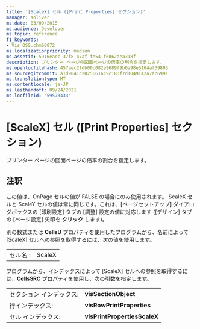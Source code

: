 ```yaml
---
title: '[ScaleX] セル ([Print Properties] セクション)'
manager: soliver
ms.date: 03/09/2015
ms.audience: Developer
ms.topic: reference
f1_keywords:
- Vis_DSS.chm60072
ms.localizationpriority: medium
ms.assetid: 5916eadc-37f8-47af-fe54-f6062aea318f
description: プリンター ページの図面ページの倍率の割合を指定します。
ms.openlocfilehash: 457aec2fdb00c082e9689f9b0a98e5104af39893
ms.sourcegitcommit: a1d9041c20256616c9c183f7d1049142a7ac6991
ms.translationtype: MT
ms.contentlocale: ja-JP
ms.lasthandoff: 09/24/2021
ms.locfileid: "59573433"
---
```

# <a name="scalex-cell-print-properties-section"></a>[ScaleX] セル ([Print Properties] セクション)

プリンター ページの図面ページの倍率の割合を指定します。
  
## <a name="remarks"></a>注釈

この値は、OnPage セルの値が FALSE の場合にのみ使用されます。 ScaleX セルと ScaleY セルの値は常に同じです。これは、[ページセットアップ] ダイアログボックスの [印刷設定] タブの [調整] 設定の値に対応します ([デザイン] タブの [ページ設定] 矢印を **クリック** します)。  
  
別の数式または **CellsU** プロパティを使用したプログラムから、名前によって [ScaleX] セルへの参照を取得するには、次の値を使用します。 
  
|||
|:-----|:-----|
|セル名 :  <br/> |ScaleX  <br/> |
   
プログラムから、インデックスによって [ScaleX] セルへの参照を取得するには、**CellsSRC** プロパティを使用し、次の引数を指定します。 
  
|||
|:-----|:-----|
|セクション インデックス:  <br/> |**visSectionObject** <br/> |
|行インデックス:  <br/> |**visRowPrintProperties** <br/> |
|セル インデックス:  <br/> |**visPrintPropertiesScaleX** <br/> |
   

